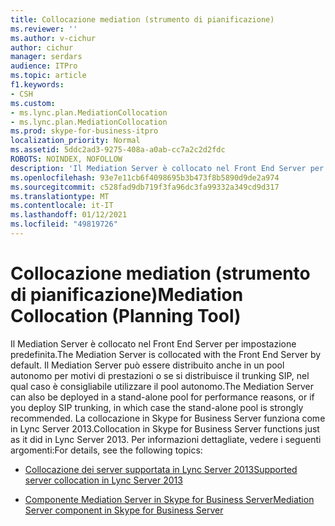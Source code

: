 ```yaml
---
title: Collocazione mediation (strumento di pianificazione)
ms.reviewer: ''
ms.author: v-cichur
author: cichur
manager: serdars
audience: ITPro
ms.topic: article
f1.keywords:
- CSH
ms.custom:
- ms.lync.plan.MediationCollocation
- ms.lync.plan.MediationCollocation
ms.prod: skype-for-business-itpro
localization_priority: Normal
ms.assetid: 5ddc2ad3-9275-408a-a0ab-cc7a2c2d2fdc
ROBOTS: NOINDEX, NOFOLLOW
description: 'Il Mediation Server è collocato nel Front End Server per impostazione predefinita. Il Mediation Server può essere distribuito anche in un pool autonomo per motivi di prestazioni o se si distribuisce il trunking SIP, nel qual caso è consigliabile utilizzare il pool autonomo. La collocazione in Skype for Business Server funziona come in Lync Server 2013. Per informazioni dettagliate, vedere i seguenti argomenti:'
ms.openlocfilehash: 93e7e11cb6f4098695b3b473f8b5890d9de2a974
ms.sourcegitcommit: c528fad9db719f3fa96dc3fa99332a349cd9d317
ms.translationtype: MT
ms.contentlocale: it-IT
ms.lasthandoff: 01/12/2021
ms.locfileid: "49819726"
---
```

# <a name="mediation-collocation-planning-tool"></a><span data-ttu-id="ca12f-106">Collocazione mediation (strumento di pianificazione)</span><span class="sxs-lookup"><span data-stu-id="ca12f-106">Mediation Collocation (Planning Tool)</span></span>
 
<span data-ttu-id="ca12f-107">Il Mediation Server è collocato nel Front End Server per impostazione predefinita.</span><span class="sxs-lookup"><span data-stu-id="ca12f-107">The Mediation Server is collocated with the Front End Server by default.</span></span> <span data-ttu-id="ca12f-108">Il Mediation Server può essere distribuito anche in un pool autonomo per motivi di prestazioni o se si distribuisce il trunking SIP, nel qual caso è consigliabile utilizzare il pool autonomo.</span><span class="sxs-lookup"><span data-stu-id="ca12f-108">The Mediation Server can also be deployed in a stand-alone pool for performance reasons, or if you deploy SIP trunking, in which case the stand-alone pool is strongly recommended.</span></span> <span data-ttu-id="ca12f-109">La collocazione in Skype for Business Server funziona come in Lync Server 2013.</span><span class="sxs-lookup"><span data-stu-id="ca12f-109">Collocation in Skype for Business Server functions just as it did in Lync Server 2013.</span></span> <span data-ttu-id="ca12f-110">Per informazioni dettagliate, vedere i seguenti argomenti:</span><span class="sxs-lookup"><span data-stu-id="ca12f-110">For details, see the following topics:</span></span>
  
- [<span data-ttu-id="ca12f-111">Collocazione dei server supportata in Lync Server 2013</span><span class="sxs-lookup"><span data-stu-id="ca12f-111">Supported server collocation in Lync Server 2013</span></span>](https://technet.microsoft.com/library/gg425885%28v=ocs.15%29.aspx)
    
- [<span data-ttu-id="ca12f-112">Componente Mediation Server in Skype for Business Server</span><span class="sxs-lookup"><span data-stu-id="ca12f-112">Mediation Server component in Skype for Business Server</span></span>](../../../plan-your-deployment/enterprise-voice-solution/mediation-server.md)
    

